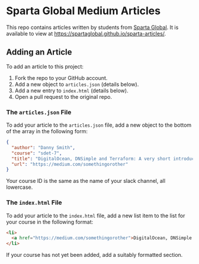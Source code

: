 # Sparta Global Medium Articles

This repo contains articles written by students from [Sparta Global](http://spartaglobal.com). It is available to view at https://spartaglobal.github.io/sparta-articles/.

## Adding an Article

To add an article to this project:

1. Fork the repo to your GitHub account.
2. Add a new object to `articles.json` (details below).
3. Add a new entry to `index.html` (details below).
4. Open a pull request to the original repo.

### The `articles.json` File

To add your article to the `articles.json` file, add a new object to the bottom of the array in the following form:

```json
{
  "author": "Danny Smith",
  "course": "sdet-7",
  "title": "DigitalOcean, DNSimple and Terraform: A very short introduction",
  "url": "https://medium.com/somethingorother"
}
```

Your course ID is the same as the name of your slack channel, all lowercase.

### The `index.html` File

To add your article to the `index.html` file, add a new list item to the list for your course in the following format:

```html
<li>
  <a href="https://medium.com/somethingorother">DigitalOcean, DNSimple and Terraform: A very short introduction</a> by <i>Danny Smith</i>
</li>
```

If your course has not yet been added, add a suitably formatted section.
